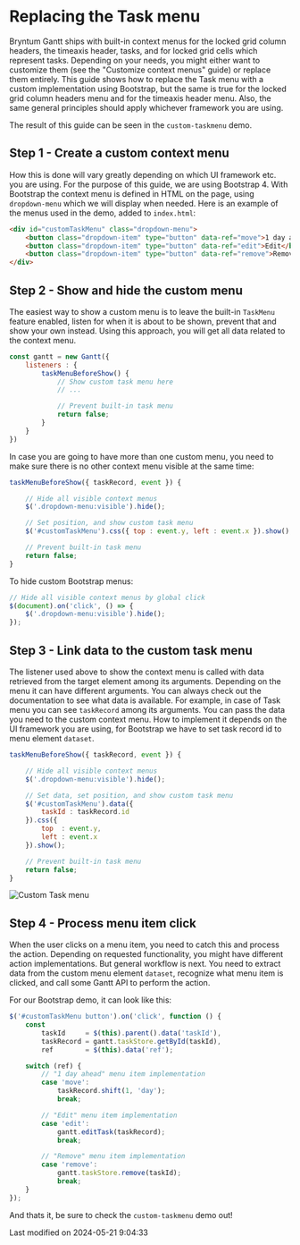 # Replacing the Task menu

Bryntum Gantt ships with built-in context menus for the locked grid column headers, the timeaxis header, tasks,
and for locked grid cells which represent tasks. Depending on your needs, you might either want to customize them
(see the "Customize context menus" guide) or replace them entirely.
This guide shows how to replace the Task menu with a custom implementation using Bootstrap, but the same is true for
the locked grid column headers menu and for the timeaxis header menu.
Also, the same general principles should apply whichever framework you are using.

The result of this guide can be seen in the `custom-taskmenu` demo.

## Step 1 - Create a custom context menu

How this is done will vary greatly depending on which UI framework etc. you are using. For the purpose of this guide, we
are using Bootstrap 4. With Bootstrap the context menu is defined in HTML on the page, using `dropdown-menu`
which we will display when needed. Here is an example of the menus used in the demo, added to `index.html`:

```html
<div id="customTaskMenu" class="dropdown-menu">
	<button class="dropdown-item" type="button" data-ref="move">1 day ahead</button>
	<button class="dropdown-item" type="button" data-ref="edit">Edit</button>
	<button class="dropdown-item" type="button" data-ref="remove">Remove</button>
</div>
```

## Step 2 - Show and hide the custom menu

The easiest way to show a custom menu is to leave the built-in `TaskMenu` feature enabled,
listen for when it is about to be shown, prevent that and show your own instead. Using this approach,
you will get all data related to the context menu.

```javascript
const gantt = new Gantt({
    listeners : {
        taskMenuBeforeShow() {
            // Show custom task menu here
            // ...

            // Prevent built-in task menu
            return false;
        }
    }
})
```

In case you are going to have more than one custom menu, you need to make sure there is no other context menu visible at the same time:

```javascript
taskMenuBeforeShow({ taskRecord, event }) {

    // Hide all visible context menus
    $('.dropdown-menu:visible').hide();

    // Set position, and show custom task menu
    $('#customTaskMenu').css({ top : event.y, left : event.x }).show();

    // Prevent built-in task menu
    return false;
}
```

To hide custom Bootstrap menus:

```javascript
// Hide all visible context menus by global click
$(document).on('click', () => {
    $('.dropdown-menu:visible').hide();
});
```

## Step 3 - Link data to the custom task menu

The listener used above to show the context menu is called with data retrieved from the target element among its arguments.
Depending on the menu it can have different arguments. You can always check out the documentation to see what data is available.
For example, in case of Task menu you can see `taskRecord` among its arguments.
You can pass the data you need to the custom context menu. How to implement it depends on the UI framework
you are using, for Bootstrap we have to set task record id to menu element `dataset`.

```javascript
taskMenuBeforeShow({ taskRecord, event }) {

    // Hide all visible context menus
    $('.dropdown-menu:visible').hide();

    // Set data, set position, and show custom task menu
    $('#customTaskMenu').data({
        taskId : taskRecord.id
    }).css({
        top  : event.y,
        left : event.x
    }).show();

    // Prevent built-in task menu
    return false;
}
```

<img src="Gantt/custom-task-menu.png" alt="Custom Task menu"/>

## Step 4 - Process menu item click

When the user clicks on a menu item, you need to catch this and process the action. Depending on requested functionality,
you might have different action implementations. But general workflow is next. You need to extract data from the custom
menu element `dataset`, recognize what menu item is clicked, and call some Gantt API to perform the action.

For our Bootstrap demo, it can look like this:

```javascript
$('#customTaskMenu button').on('click', function () {
    const
        taskId     = $(this).parent().data('taskId'),
        taskRecord = gantt.taskStore.getById(taskId),
        ref        = $(this).data('ref');

    switch (ref) {
        // "1 day ahead" menu item implementation
        case 'move':
            taskRecord.shift(1, 'day');
            break;

        // "Edit" menu item implementation
        case 'edit':
            gantt.editTask(taskRecord);
            break;

        // "Remove" menu item implementation
        case 'remove':
            gantt.taskStore.remove(taskId);
            break;
    }
});
```

And thats it, be sure to check the `custom-taskmenu` demo out!


<p class="last-modified">Last modified on 2024-05-21 9:04:33</p>